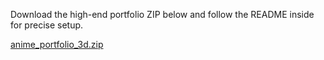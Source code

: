 Download the high-end portfolio ZIP below and follow the README inside for precise setup.

[anime_portfolio_3d.zip](sandbox:/mnt/data/anime_portfolio_3d.zip)